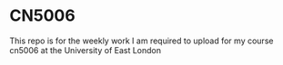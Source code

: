 # CN5006

This repo is for the weekly work I am required to upload for my course cn5006 at the University of East London
